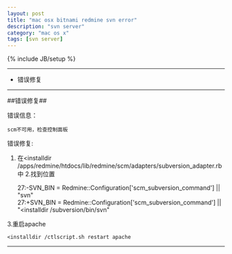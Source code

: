 ```yaml
---
layout: post
title: "mac osx bitnami redmine svn error"
description: "svn server"
category: "mac os x"
tags: [svn server]
---
```

{% include JB/setup %}

---

*	错误修复

---

##错误修复##

错误信息：

    scm不可用，检查控制面板

错误修复:

1. 在<installdir /apps/redmine/htdocs/lib/redmine/scm/adapters/subversion_adapter.rb中
2.找到位置

    27:-SVN_BIN = Redmine::Configuration['scm_subversion_command'] || "svn"  
    27:+SVN_BIN = Redmine::Configuration['scm_subversion_command'] || "<installdir /subversion/bin/svn"

3.重启apache

    <installdir /ctlscript.sh restart apache

---